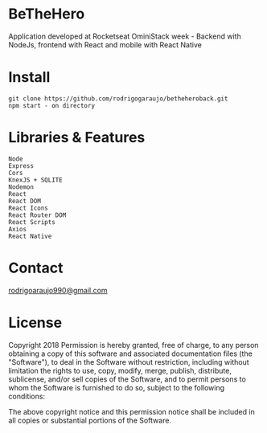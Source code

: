 # BeTheHero

Application developed at Rocketseat OminiStack week - Backend with NodeJs, frontend with React and mobile with React Native

# Install
    git clone https://github.com/rodrigogaraujo/betheheroback.git
    npm start - on directory 

# Libraries & Features
    Node
    Express
    Cors
    KnexJS + SQLITE
    Nodemon
    React
    React DOM
    React Icons
    React Router DOM
    React Scripts
    Axios
    React Native
    

# Contact
rodrigoaraujo990@gmail.com

# License
Copyright 2018 Permission is hereby granted, free of charge, to any person obtaining a copy of this software and associated documentation files (the "Software"), to deal in the Software without restriction, including without limitation the rights to use, copy, modify, merge, publish, distribute, sublicense, and/or sell copies of the Software, and to permit persons to whom the Software is furnished to do so, subject to the following conditions:

The above copyright notice and this permission notice shall be included in all copies or substantial portions of the Software.
